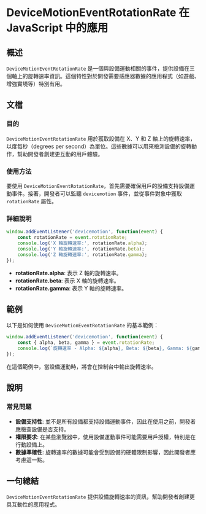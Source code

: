 <!--
Meta Description: # DeviceMotionEventRotationRate 在 JavaScript 中的應用 ## 概述 `DeviceMotionEventRotationRate` 是一個與設備運動相關的事件，提供設備在三個軸上的旋轉速率資訊。這個特性對於開發需要感應器數據的應用程式（如遊戲、增強實境等）...
Meta Keywords: rotationrate, devicemotioneventrotationrate, alpha, beta, gamma
-->

# DeviceMotionEventRotationRate 在 JavaScript 中的應用

## 概述
`DeviceMotionEventRotationRate` 是一個與設備運動相關的事件，提供設備在三個軸上的旋轉速率資訊。這個特性對於開發需要感應器數據的應用程式（如遊戲、增強實境等）特別有用。

## 文檔
### 目的
`DeviceMotionEventRotationRate` 用於獲取設備在 X、Y 和 Z 軸上的旋轉速率，以度每秒（degrees per second）為單位。這些數據可以用來檢測設備的旋轉動作，幫助開發者創建更互動的用戶體驗。

### 使用方法
要使用 `DeviceMotionEventRotationRate`，首先需要確保用戶的設備支持設備運動事件。接著，開發者可以監聽 `devicemotion` 事件，並從事件對象中獲取 `rotationRate` 屬性。

### 詳細說明
```javascript
window.addEventListener('devicemotion', function(event) {
    const rotationRate = event.rotationRate;
    console.log('X 軸旋轉速率:', rotationRate.alpha);
    console.log('Y 軸旋轉速率:', rotationRate.beta);
    console.log('Z 軸旋轉速率:', rotationRate.gamma);
});
```

- **rotationRate.alpha**: 表示 Z 軸的旋轉速率。
- **rotationRate.beta**: 表示 X 軸的旋轉速率。
- **rotationRate.gamma**: 表示 Y 軸的旋轉速率。

## 範例
以下是如何使用 `DeviceMotionEventRotationRate` 的基本範例：

```javascript
window.addEventListener('devicemotion', function(event) {
    const { alpha, beta, gamma } = event.rotationRate;
    console.log(`旋轉速率 - Alpha: ${alpha}, Beta: ${beta}, Gamma: ${gamma}`);
});
```

在這個範例中，當設備運動時，將會在控制台中輸出旋轉速率。

## 說明
### 常見問題
- **設備支持性**: 並不是所有設備都支持設備運動事件，因此在使用之前，開發者應檢查設備是否支持。
- **權限要求**: 在某些瀏覽器中，使用設備運動事件可能需要用戶授權，特別是在行動設備上。
- **數據準確性**: 旋轉速率的數據可能會受到設備的硬體限制影響，因此開發者應考慮這一點。

## 一句總結
`DeviceMotionEventRotationRate` 提供設備旋轉速率的資訊，幫助開發者創建更具互動性的應用程式。